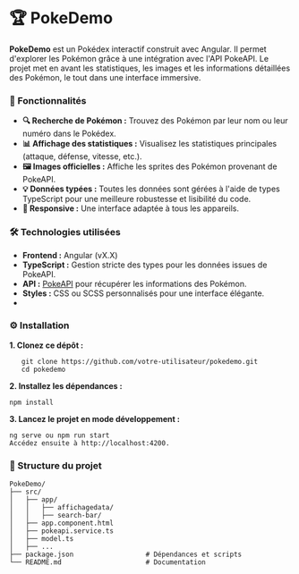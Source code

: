 # 🏆 PokeDemo

**PokeDemo** est un Pokédex interactif construit avec Angular. Il permet d'explorer les Pokémon grâce à une intégration avec l'API PokeAPI. Le projet met en avant les statistiques, les images et les informations détaillées des Pokémon, le tout dans une interface immersive.

### 🚀 Fonctionnalités

- **🔍 Recherche de Pokémon :** Trouvez des Pokémon par leur nom ou leur numéro dans le Pokédex.
- **📊 Affichage des statistiques :** Visualisez les statistiques principales (attaque, défense, vitesse, etc.).
- **🖼️ Images officielles :** Affiche les sprites des Pokémon provenant de PokeAPI.
- **💡 Données typées :** Toutes les données sont gérées à l'aide de types TypeScript pour une meilleure robustesse et lisibilité du code.
- **📱 Responsive :** Une interface adaptée à tous les appareils.

### 🛠️ Technologies utilisées

- **Frontend :** Angular (vX.X)
- **TypeScript :** Gestion stricte des types pour les données issues de PokeAPI.
- **API :** [PokeAPI](https://pokeapi.co/) pour récupérer les informations des Pokémon.
- **Styles :** CSS ou SCSS personnalisés pour une interface élégante.
- 
### ⚙️ Installation

**1. Clonez ce dépôt :**

```
   git clone https://github.com/votre-utilisateur/pokedemo.git
   cd pokedemo
```
   
**2. Installez les dépendances :**

  ```
  npm install
  ```
  
**3. Lancez le projet en mode développement :**

  ```
  ng serve ou npm run start
  Accédez ensuite à http://localhost:4200.
  ```

### 📂 Structure du projet

```plaintext
PokeDemo/
├── src/
│   ├── app/
│   │   ├── affichagedata/
│   │   ├── search-bar/
│   ├── app.component.html
│   ├── pokeapi.service.ts
│   ├── model.ts
│   ├── ...
├── package.json                  # Dépendances et scripts
└── README.md                     # Documentation
